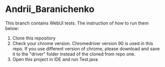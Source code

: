 # Andrii_Baranichenko
This branch contains WebUI tests. The instruction of how to run them below:

1) Clone this repository
2) Check your chrome version. Chromedriver version 90 is used in this repo. If you use different version of chrome, please download and save it to the "driver" folder instead of the cloned from repo one.
3) Open this project in IDE and run Test.java
